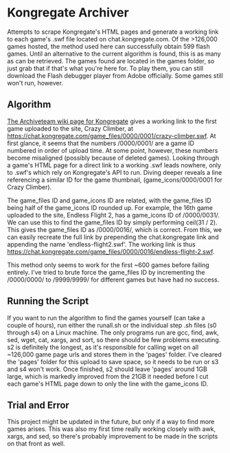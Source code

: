 # Kongregate Archiver

Attempts to scrape Kongregate's HTML pages and generate a working link to each game's .swf file located on chat.kongregate.com. Of the >126,000 games hosted, the method used here can successfully obtain 599 flash games. Until an alternative to the current algorithm is found, this is as many as can be retrieved. The games found are located in the games folder, so just grab that if that's what you're here for. To play them, you can still download the Flash debugger player from Adobe officially. Some games still won't run, however.

## Algorithm

[The Archiveteam wiki page for Kongregate](https://wiki.archiveteam.org/index.php/Kongregate) gives a working link to the first game uploaded to the site, Crazy Climber, at <https://chat.kongregate.com/game_files/0000/0001/crazy-climber.swf>. At first glance, it seems that the numbers /0000/0001/ are a game ID numbered in order of upload time. At some point, however, these numbers become misaligned (possibly because of deleted games). Looking through a game's HTML page for a direct link to a working .swf leads nowhere, only to .swf's which rely on Kongregate's API to run. Diving deeper reveals a line referencing a similar ID for the game thumbnail, (game_icons/0000/0001 for Crazy Climber).

The game_files ID and game_icons ID are related, with the game_files ID being half of the game_icons ID rounded up. For example, the 16th game uploaded to the site, Endless Flight 2, has a game_icons ID of /0000/0031/. We can use this to find the game_files ID by simply performing ceil(31 / 2). This gives the game_files ID as /0000/0016/, which is correct. From this, we can easily recreate the full link by prepending the chat.kongregate link and appending the name 'endless-flight2.swf'. The working link is thus <https://chat.kongregate.com/game_files/0000/0016/endless-flight-2.swf>.

This method only seems to work for the first ~600 games before failing entirely. I've tried to brute force the game_files ID by incrementing the /0000/0000/ to /9999/9999/ for different games but have had no success.

## Running the Script

If you want to run the algorithm to find the games yourself (can take a couple of hours), run either the runall.sh or the individual step .sh files (s0 through s4) on a Linux machine. The only programs run are gcc, find, awk, sed, wget, cat, xargs, and sort, so there should be few problems executing. s2 is definitely the longest, as it's responsible for calling wget on all ~126,000 game page urls and stores them in the 'pages' folder. I've cleared the 'pages' folder for this upload to save space, so it needs to be run or s3 and s4 won't work. Once finished, s2 should leave 'pages' around 1GB large, which is markedly improved from the 21GB it needed before I cut each game's HTML page down to only the line with the game_icons ID.

## Trial and Error

This project might be updated in the future, but only if a way to find more games arises. This was also my first time really working closely with awk, xargs, and sed, so there's probably improvement to be made in the scripts on that front as well.
